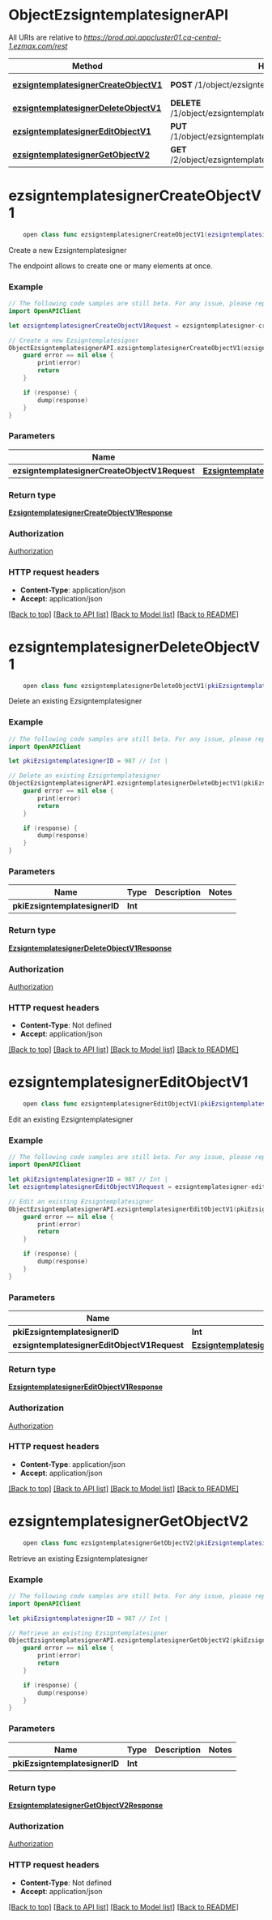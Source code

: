 # ObjectEzsigntemplatesignerAPI

All URIs are relative to *https://prod.api.appcluster01.ca-central-1.ezmax.com/rest*

Method | HTTP request | Description
------------- | ------------- | -------------
[**ezsigntemplatesignerCreateObjectV1**](ObjectEzsigntemplatesignerAPI.md#ezsigntemplatesignercreateobjectv1) | **POST** /1/object/ezsigntemplatesigner | Create a new Ezsigntemplatesigner
[**ezsigntemplatesignerDeleteObjectV1**](ObjectEzsigntemplatesignerAPI.md#ezsigntemplatesignerdeleteobjectv1) | **DELETE** /1/object/ezsigntemplatesigner/{pkiEzsigntemplatesignerID} | Delete an existing Ezsigntemplatesigner
[**ezsigntemplatesignerEditObjectV1**](ObjectEzsigntemplatesignerAPI.md#ezsigntemplatesignereditobjectv1) | **PUT** /1/object/ezsigntemplatesigner/{pkiEzsigntemplatesignerID} | Edit an existing Ezsigntemplatesigner
[**ezsigntemplatesignerGetObjectV2**](ObjectEzsigntemplatesignerAPI.md#ezsigntemplatesignergetobjectv2) | **GET** /2/object/ezsigntemplatesigner/{pkiEzsigntemplatesignerID} | Retrieve an existing Ezsigntemplatesigner


# **ezsigntemplatesignerCreateObjectV1**
```swift
    open class func ezsigntemplatesignerCreateObjectV1(ezsigntemplatesignerCreateObjectV1Request: EzsigntemplatesignerCreateObjectV1Request, completion: @escaping (_ data: EzsigntemplatesignerCreateObjectV1Response?, _ error: Error?) -> Void)
```

Create a new Ezsigntemplatesigner

The endpoint allows to create one or many elements at once.

### Example
```swift
// The following code samples are still beta. For any issue, please report via http://github.com/OpenAPITools/openapi-generator/issues/new
import OpenAPIClient

let ezsigntemplatesignerCreateObjectV1Request = ezsigntemplatesigner-createObject-v1-Request(aObjEzsigntemplatesigner: [ezsigntemplatesigner-RequestCompound()]) // EzsigntemplatesignerCreateObjectV1Request | 

// Create a new Ezsigntemplatesigner
ObjectEzsigntemplatesignerAPI.ezsigntemplatesignerCreateObjectV1(ezsigntemplatesignerCreateObjectV1Request: ezsigntemplatesignerCreateObjectV1Request) { (response, error) in
    guard error == nil else {
        print(error)
        return
    }

    if (response) {
        dump(response)
    }
}
```

### Parameters

Name | Type | Description  | Notes
------------- | ------------- | ------------- | -------------
 **ezsigntemplatesignerCreateObjectV1Request** | [**EzsigntemplatesignerCreateObjectV1Request**](EzsigntemplatesignerCreateObjectV1Request.md) |  | 

### Return type

[**EzsigntemplatesignerCreateObjectV1Response**](EzsigntemplatesignerCreateObjectV1Response.md)

### Authorization

[Authorization](../README.md#Authorization)

### HTTP request headers

 - **Content-Type**: application/json
 - **Accept**: application/json

[[Back to top]](#) [[Back to API list]](../README.md#documentation-for-api-endpoints) [[Back to Model list]](../README.md#documentation-for-models) [[Back to README]](../README.md)

# **ezsigntemplatesignerDeleteObjectV1**
```swift
    open class func ezsigntemplatesignerDeleteObjectV1(pkiEzsigntemplatesignerID: Int, completion: @escaping (_ data: EzsigntemplatesignerDeleteObjectV1Response?, _ error: Error?) -> Void)
```

Delete an existing Ezsigntemplatesigner



### Example
```swift
// The following code samples are still beta. For any issue, please report via http://github.com/OpenAPITools/openapi-generator/issues/new
import OpenAPIClient

let pkiEzsigntemplatesignerID = 987 // Int | 

// Delete an existing Ezsigntemplatesigner
ObjectEzsigntemplatesignerAPI.ezsigntemplatesignerDeleteObjectV1(pkiEzsigntemplatesignerID: pkiEzsigntemplatesignerID) { (response, error) in
    guard error == nil else {
        print(error)
        return
    }

    if (response) {
        dump(response)
    }
}
```

### Parameters

Name | Type | Description  | Notes
------------- | ------------- | ------------- | -------------
 **pkiEzsigntemplatesignerID** | **Int** |  | 

### Return type

[**EzsigntemplatesignerDeleteObjectV1Response**](EzsigntemplatesignerDeleteObjectV1Response.md)

### Authorization

[Authorization](../README.md#Authorization)

### HTTP request headers

 - **Content-Type**: Not defined
 - **Accept**: application/json

[[Back to top]](#) [[Back to API list]](../README.md#documentation-for-api-endpoints) [[Back to Model list]](../README.md#documentation-for-models) [[Back to README]](../README.md)

# **ezsigntemplatesignerEditObjectV1**
```swift
    open class func ezsigntemplatesignerEditObjectV1(pkiEzsigntemplatesignerID: Int, ezsigntemplatesignerEditObjectV1Request: EzsigntemplatesignerEditObjectV1Request, completion: @escaping (_ data: EzsigntemplatesignerEditObjectV1Response?, _ error: Error?) -> Void)
```

Edit an existing Ezsigntemplatesigner



### Example
```swift
// The following code samples are still beta. For any issue, please report via http://github.com/OpenAPITools/openapi-generator/issues/new
import OpenAPIClient

let pkiEzsigntemplatesignerID = 987 // Int | 
let ezsigntemplatesignerEditObjectV1Request = ezsigntemplatesigner-editObject-v1-Request(objEzsigntemplatesigner: ezsigntemplatesigner-RequestCompound()) // EzsigntemplatesignerEditObjectV1Request | 

// Edit an existing Ezsigntemplatesigner
ObjectEzsigntemplatesignerAPI.ezsigntemplatesignerEditObjectV1(pkiEzsigntemplatesignerID: pkiEzsigntemplatesignerID, ezsigntemplatesignerEditObjectV1Request: ezsigntemplatesignerEditObjectV1Request) { (response, error) in
    guard error == nil else {
        print(error)
        return
    }

    if (response) {
        dump(response)
    }
}
```

### Parameters

Name | Type | Description  | Notes
------------- | ------------- | ------------- | -------------
 **pkiEzsigntemplatesignerID** | **Int** |  | 
 **ezsigntemplatesignerEditObjectV1Request** | [**EzsigntemplatesignerEditObjectV1Request**](EzsigntemplatesignerEditObjectV1Request.md) |  | 

### Return type

[**EzsigntemplatesignerEditObjectV1Response**](EzsigntemplatesignerEditObjectV1Response.md)

### Authorization

[Authorization](../README.md#Authorization)

### HTTP request headers

 - **Content-Type**: application/json
 - **Accept**: application/json

[[Back to top]](#) [[Back to API list]](../README.md#documentation-for-api-endpoints) [[Back to Model list]](../README.md#documentation-for-models) [[Back to README]](../README.md)

# **ezsigntemplatesignerGetObjectV2**
```swift
    open class func ezsigntemplatesignerGetObjectV2(pkiEzsigntemplatesignerID: Int, completion: @escaping (_ data: EzsigntemplatesignerGetObjectV2Response?, _ error: Error?) -> Void)
```

Retrieve an existing Ezsigntemplatesigner



### Example
```swift
// The following code samples are still beta. For any issue, please report via http://github.com/OpenAPITools/openapi-generator/issues/new
import OpenAPIClient

let pkiEzsigntemplatesignerID = 987 // Int | 

// Retrieve an existing Ezsigntemplatesigner
ObjectEzsigntemplatesignerAPI.ezsigntemplatesignerGetObjectV2(pkiEzsigntemplatesignerID: pkiEzsigntemplatesignerID) { (response, error) in
    guard error == nil else {
        print(error)
        return
    }

    if (response) {
        dump(response)
    }
}
```

### Parameters

Name | Type | Description  | Notes
------------- | ------------- | ------------- | -------------
 **pkiEzsigntemplatesignerID** | **Int** |  | 

### Return type

[**EzsigntemplatesignerGetObjectV2Response**](EzsigntemplatesignerGetObjectV2Response.md)

### Authorization

[Authorization](../README.md#Authorization)

### HTTP request headers

 - **Content-Type**: Not defined
 - **Accept**: application/json

[[Back to top]](#) [[Back to API list]](../README.md#documentation-for-api-endpoints) [[Back to Model list]](../README.md#documentation-for-models) [[Back to README]](../README.md)

